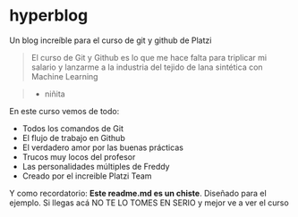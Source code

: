 # hyperblog
Un blog increíble para el curso de git y github de Platzi

>El curso de Git y Github es lo que me hace falta para triplicar mi salario y lanzarme a la industria del tejido de lana sintética con Machine Learning

>- niñita

En este curso vemos de todo:
- Todos los comandos de Git
- El flujo de trabajo en Github
- El verdadero amor por las buenas prácticas
- Trucos muy locos del profesor
- Las personalidades múltiples de Freddy
- Creado por el increible Platzi Team

Y como recordatorio: **Este readme.md es un chiste**. Diseñado para el ejemplo. Si llegas acá NO TE LO TOMES EN SERIO y mejor ve a ver el curso